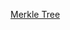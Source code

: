 

[Merkle Tree](https://luisespino.github.io/data-structures/12-other-trees/merkle/javascript/merkle/merkle.html)